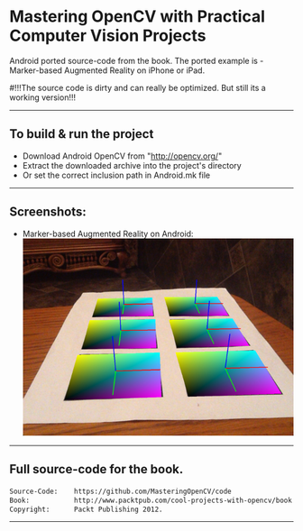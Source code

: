 Mastering OpenCV with Practical Computer Vision Projects
==============================================================================
Android ported source-code from the book.
The ported example is - Marker-based Augmented Reality on iPhone or iPad.

#!!!The source code is dirty and can really be optimized. But still its a working version!!!

--------------------------------------------------------------------------------
To build & run the project
--------------------------------------------------------------------------------
- Download Android OpenCV from "http://opencv.org/"
- Extract the downloaded archive into the project's directory
- Or set the correct inclusion path in Android.mk file

--------------------------------------------------------------------------------
Screenshots:
--------------------------------------------------------------------------------
- Marker-based Augmented Reality on Android:  
![Marker-based Augmented Reality on Android](https://raw.githubusercontent.com/deimusmeister/MarkerBasedAR/master/screenshot.png)

--------------------------------------------------------------------------------
Full source-code for the book.
--------------------------------------------------------------------------------

    Source-Code:    https://github.com/MasteringOpenCV/code
    Book:           http://www.packtpub.com/cool-projects-with-opencv/book
    Copyright:      Packt Publishing 2012.


--------------------------------------------------------------------------------


